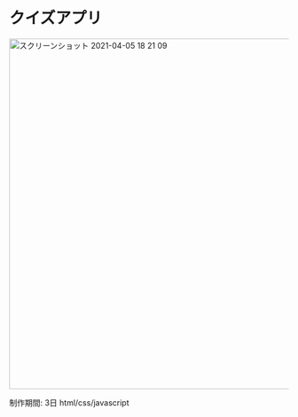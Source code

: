 # クイズアプリ
<img width="632" alt="スクリーンショット 2021-04-05 18 21 09" src="https://user-images.githubusercontent.com/73518765/113559092-c2c72500-963b-11eb-825d-831361257168.png">

制作期間: 3日
html/css/javascript
